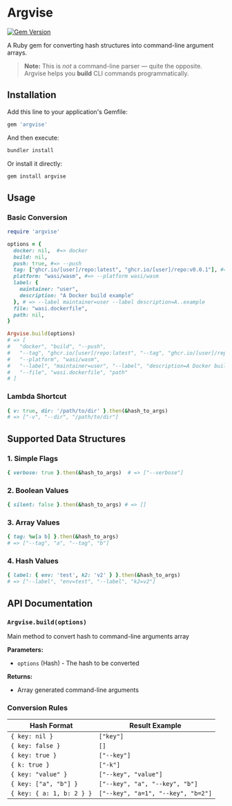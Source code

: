 # Argvise

[![Gem Version](https://badge.fury.io/rb/argvise.svg?icon=si%3Arubygems)](https://rubygems.org/gems/argvise)

A Ruby gem for converting hash structures into command-line argument arrays.

> **Note:** This is *not* a command-line parser — quite the opposite. Argvise helps you **build** CLI commands programmatically.

## Installation

Add this line to your application's Gemfile:

```ruby
gem 'argvise'
```

And then execute:

```bash
bundler install
```

Or install it directly:

```bash
gem install argvise
```

## Usage

### Basic Conversion

```ruby
require 'argvise'

options = { 
  docker: nil,  #=> docker
  build: nil, 
  push: true, #=> --push
  tag: ["ghcr.io/[user]/repo:latest", "ghcr.io/[user]/repo:v0.0.1"], #=> --tag ghcr... --tag ghcr..0.0.1
  platform: "wasi/wasm", #=> --platform wasi/wasm
  label: {
    maintainer: "user",
    description: "A Docker build example"
  }, # => --label maintainer=user --label description=A..example
  file: "wasi.dockerfile",
  path: nil,
}

Argvise.build(options)
# => [
#   "docker", "build", "--push", 
#   "--tag", "ghcr.io/[user]/repo:latest", "--tag", "ghcr.io/[user]/repo:v0.0.1", 
#   "--platform", "wasi/wasm", 
#   "--label", "maintainer=user", "--label", "description=A Docker build example", 
#   "--file", "wasi.dockerfile", "path"
# ]
```

### Lambda Shortcut

```ruby
{ v: true, dir: '/path/to/dir' }.then(&hash_to_args)
# => ["-v", "--dir", "/path/to/dir"]
```

## Supported Data Structures

### 1. Simple Flags

```ruby
{ verbose: true }.then(&hash_to_args)  # => ["--verbose"]
```

### 2. Boolean Values

```ruby
{ silent: false }.then(&hash_to_args) # => []
```

### 3. Array Values

```ruby
{ tag: %w[a b] }.then(&hash_to_args)
# => ["--tag", "a", "--tag", "b"]
```

### 4. Hash Values

```ruby
{ label: { env: 'test', k2: 'v2' } }.then(&hash_to_args)
# => ["--label", "env=test", "--label", "k2=v2"]
```

## API Documentation

### `Argvise.build(options)`

Main method to convert hash to command-line arguments array

**Parameters:**

- `options` (Hash) - The hash to be converted

**Returns:**

- Array<String> generated command-line arguments

### Conversion Rules

| Hash Format               | Result Example                     |
| ------------------------- | ---------------------------------- |
| `{ key: nil }`            | `["key"]`                          |
| `{ key: false }`          | `[]`                               |
| `{ key: true }`           | `["--key"]`                        |
| `{ k: true }`             | `["-k"]`                           |
| `{ key: "value" }`        | `["--key", "value"]`               |
| `{ key: ["a", "b"] }`     | `["--key", "a", "--key", "b"]`     |
| `{ key: { a: 1, b: 2 } }` | `["--key", "a=1", "--key", "b=2"]` |

